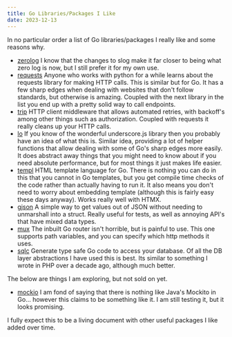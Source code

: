 ```yaml
---
title: Go Libraries/Packages I Like
date: 2023-12-13
---
```


In no particular order a list of Go libraries/packages I really like and some reasons why.

- [zerolog](https://github.com/rs/zerolog/) I know that the changes to slog make it far closer to being what zero log is now, but I still prefer it for my own use.
- [requests](https://github.com/carlmjohnson/requests) Anyone who works with python for a while learns about the requests library for making HTTP calls. This is similar but for Go. It has a few sharp edges when dealing with websites that don't follow standards, but otherwise is amazing. Coupled with the next library in the list you end up with a pretty solid way to call endpoints.
- [trip](https://github.com/philippta/trip) HTTP client middleware that allows automated retries, with backoff's among other things such as authorization. Coupled with requests it really cleans up your HTTP calls.
- [lo](https://github.com/samber/lo) If you know of the wonderful underscore.js library then you probably have an idea of what this is. Similar idea, providing a lot of helper functions that allow dealing with some of Go's sharp edges more easily. It does abstract away things that you might need to know about if you need absolute performance, but for most things it just makes life easier.
- [templ](https://github.com/a-h/templ) HTML template language for Go. There is nothing you can do in this that you cannot in Go templates, but you get compile time checks of the code rather than actually having to run it. It also means you don't need to worry about embedding template (although this is fairly easy these days anyway). Works really well with HTMX.
- [gjson](https://github.com/tidwall/gjson) A simple way to get values out of JSON without needing to unmarshall into a struct. Really useful for tests, as well as annoying API's that have mixed data types.
- [mux](https://github.com/gorilla/mux) The inbuilt Go router isn't horrible, but is painful to use. This one supports path variables, and you can specify which http methods it uses.
- [sqlc](https://github.com/sqlc-dev/sqlc) Generate type safe Go code to access your database. Of all the DB layer abstractions I have used this is best. Its similar to something I wrote in PHP over a decade ago, although much better.

The below are things I am exploring, but not sold on yet.

- [mockio](https://github.com/ovechkin-dm/mockio) I am fond of saying that there is nothing like Java's Mockito in Go... however this claims to be something like it. I am still testing it, but it looks promising.

I fully expect this to be a living document with other useful packages I like added over time.
